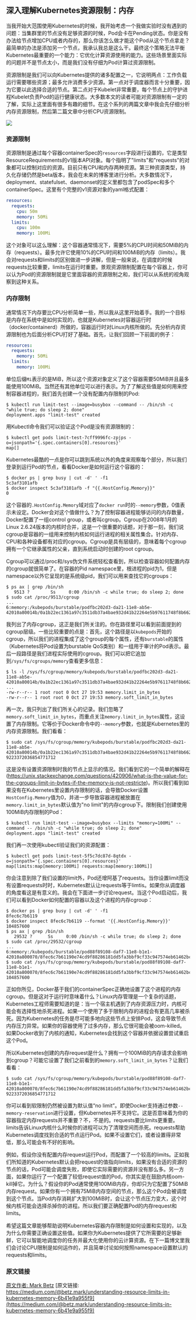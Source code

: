 深入理解Kubernetes资源限制：内存
----------------

当我开始大范围使用Kubernetes的时候，我开始考虑一个我做实验时没有遇到的问题：当集群里的节点没有足够资源的时候，Pod会卡在Pending状态。你是没有办法给节点增加CPU或者内存的，那么你该怎么做才能这个Pod从这个节点拿走？最简单的办法是添加另一个节点，我承认我总是这么干。最终这个策略无法平衡Kubernetes最重要的一个能力：它优化计算资源使用的能力。这些场景里面实际的问题并不是节点太小，而是我们没有仔细为Pod计算过资源限制。

资源限制是我们可以向Kubernetes提供的诸多配置之一，它说明两点：工作负载运行需要哪些资源；最多允许消费多少资源。第一点对于调度器而言十分重要，因为它要以此选择合适的节点。第二点对于Kubelet非常重要，每个节点上的守护进程Kubelet负责Pod的运行健康状态。大多数本文的读者可能对资源限制有一定的了解，实际上这里面有很多有趣的细节。在这个系列的两篇文章中我会先仔细分析内存资源限制，然后第二篇文章中分析CPU资源限制。

![](https://github.com/caas-one/news.caas.one/blob/master/translation/images/memory.png)

### 资源限制
资源限制是通过每个容器containerSpec的`resources`字段进行设置的，它是类型ResourceRequirements的v1版本API对象。每个指明了"limits"和"requests"的对象都可以控制对应的资源。目前只有CPU和内存两种资源。第三种资源类型，持久化存储仍然是beta版本，我会在未来的博客里进行分析。大多数情况下，deployment、statefulset、daemonset的定义里都包含了podSpec和多个containerSpec。这里有个完整的v1资源对象的yaml格式配置：

```yaml
resources:
  requests:
    cpu: 50m
    memory: 50Mi
  limits:
    cpu: 100m
    memory: 100Mi
```
这个对象可以这么理解：这个容器通常情况下，需要5%的CPU时间和50MiB的内存（requests）。最多允许它使用10%的CPU时间和100MiB的内存（limits）。我会对requests和limits的区别做进一步讲解，但是一般来说，在调度的时候requests比较重要，limits在运行时重要。景观资源限制配置在每个容器上，你可以认为Pod的资源限制就是它里面容器的资源限制之和，我们可以从系统的视角观察到这种关系。

### 内存限制
通常情况下内存要比CPU分析简单一些，所以我从这里开始着手。我的一个目标是内存在系统中是如何实现的，也就是Kubernetes对容器运行时（docker/containerd）所做的，容器运行时对Linux内核所做的。先分析内存资源限制也为后面分析CPU打好了基础。首先，让我们回顾一下前面的例子：

```yaml
resources:
  requests:
    memory: 50Mi
  limits:
    memory: 100Mi
```

单位后缀`Mi`表示的是MiB，所以这个资源对象定义了这个容器需要50MiB并且最多能使用100MiB。当然还有其他单位可以进行表示。为了了解这些值是如何用来控制容器进程的，我们首先创建一个没有配置内存限制的Pod:
```shell
$ kubectl run limit-test --image=busybox --command -- /bin/sh -c "while true; do sleep 2; done"
deployment.apps "limit-test" created
```

用Kubectl命令我们可以验证这个Pod是没有资源限制的：
```shell
$ kubectl get pods limit-test-7cff9996fc-zpjps -o=jsonpath='{.spec.containers[0].resources}'
map[]
```

Kubernetes最酷的一点是你可以跳到系统以外的角度来观察每个部分，所以我们登录到运行Pod的节点，看看Docker是如何运行这个容器的：
```shell
$ docker ps | grep busy | cut -d' ' -f1
5c3af3101afb
$ docker inspect 5c3af3101afb -f "{{.HostConfig.Memory}}"
0
```

这个容器的`.HostConfig.Memory`域对应了`docker run`时的`--memory`参数，0值表示未设定。Docker会对这个值做什么？为了控制容器进程能够访问的内存数量，Docker配置了一组control group，或者叫cgroup。Cgroup在2008年1月的Linux 2.6.24版本的内核时合并，这是一个很重要的话题，对于那一刻，我们说cgroup是容器的一组用来控制内核如何运行进程的相关属性集合。针对内存、CPU和各种设备都有对应的cgroup。Cgroup是具有层级的，意味着每个cgroup拥有一个它继承属性的父亲，直到系统启动时创建的root cgroup。

Cgroup可以通过/proc和/sys伪文件系统轻松查看到，所以检查容器如何配置内存的cgroup就很简单了。在容器的Pid namespace里，根进程的pid为1，但是namespace以外它呈现的是系统级pid，我们可以用来查找它的cgroups：
```shell
$ ps ax | grep /bin/sh
   9513 ?        Ss     0:00 /bin/sh -c while true; do sleep 2; done
$ sudo cat /proc/9513/cgroup
...
6:memory:/kubepods/burstable/podfbc202d3-da21-11e8-ab5e-42010a80014b/0a1b22ec1361a97c3511db37a4bae932d41b22264e5b97611748f8b662312574
```

我列出了内存cgroup，这正是我们所关注的。你在路径里可以看到前面提到的cgroup层级。一些比较重要的点是：首先，这个路径是以`kubepods`开始的cgroup，所以我们的进程集成了这个group的每个属性，还有`burstable`的属性（Kubernetes将Pod设置为burstable QoS类别）和一组用于审计的Pod表示。最后一段路径是我们进程实际使用的cgroup。我们可以把它追加到`/sys/fs/cgroups/memory`查看更多信息：
```shell
$ ls -l /sys/fs/cgroup/memory/kubepods/burstable/podfbc202d3-da21-11e8-ab5e-42010a80014b/0a1b22ec1361a97c3511db37a4bae932d41b22264e5b97611748f8b662312574
...
-rw-r--r-- 1 root root 0 Oct 27 19:53 memory.limit_in_bytes
-rw-r--r-- 1 root root 0 Oct 27 19:53 memory.soft_limit_in_bytes
```

再一次，我只列出了我们所关心的记录。我们忽略了`memory.soft_limit_in_bytes`，而重点关注`memory.limit_in_bytes`属性，这设置了内存限制。它等价于Docker命令中的`--memory`参数，也就是Kubernetes里的内存资源限制。我们看看：
```shell
$ sudo cat /sys/fs/cgroup/memory/kubepods/burstable/podfbc202d3-da21-11e8-ab5e-42010a80014b/0a1b22ec1361a97c3511db37a4bae932d41b22264e5b97611748f8b662312574/memory.limit_in_bytes
9223372036854771712
```

这是没有设置资源限制时我的节点上显示的情况。我们看到它的一个简单的解释在(https://unix.stackexchange.com/questions/420906/what-is-the-value-for-the-cgroups-limit-in-bytes-if-the-memory-is-not-restricte)。所以我们看到如果没有在Kubernetes里设置内存限制的话，会导致Docker设置`HostConfig.Memory`值为0，并进一步导致容器进程被放置在`memory.limit_in_bytes`默认值为"no limit"的内存cgroup下。限制我们创建使用100MiB内存限制的Pod：
```shell
$ kubectl run limit-test --image=busybox --limits "memory=100Mi" --command -- /bin/sh -c "while true; do sleep 2; done"
deployment.apps "limit-test" created
```

我们再一次使用kubectl验证我们的资源配置：
```shell
$ kubectl get pods limit-test-5f5c7dc87d-8qtdx -o=jsonpath='{.spec.containers[0].resources}'
map[limits:map[memory:100Mi] requests:map[memory:100Mi]]
```

你会注意到除了我们设置的limit外，Pod还增阿基了requests。当你设置limit而没有设置requests时时，Kubernetes默认让requests等于limtis。如果你从调度器的角度看这是有意义的。我会在下面进一步讨论request。当这个Pod启动后，我们可以看到Docker如何配置的容器以及这个进程的内存cgroup：
```shell
$ docker ps | grep busy | cut -d' ' -f1
8fec6c7b6119
$ docker inspect 8fec6c7b6119 --format '{{.HostConfig.Memory}}'
104857600
$ ps ax | grep /bin/sh
   29532 ?      Ss     0:00 /bin/sh -c while true; do sleep 2; done
$ sudo cat /proc/29532/cgroup
...
6:memory:/kubepods/burstable/pod88f89108-daf7-11e8-b1e1-42010a800070/8fec6c7b61190e74cd9f88286181dd5fa3bbf9cf33c947574eb61462bc254d11
$ sudo cat /sys/fs/cgroup/memory/kubepods/burstable/pod88f89108-daf7-11e8-b1e1-42010a800070/8fec6c7b61190e74cd9f88286181dd5fa3bbf9cf33c947574eb61462bc254d11/memory.limit_in_bytes
104857600
```

正如你所见，Docker基于我们的containerSpec正确地设置了这个进程的内存cgroup。但是这对于运行时意味着什么？Linux内存管理是一个复杂的话题，Kubernetes工程师需要知道的是：当一个宿主机遇到了内存资源压力时，内核可能会有选择性地杀死进程。如果一个使用了多于限制内存的进程会有更高几率被杀死。因为Kubernetes的任务是尽可能多地向这些节点上安排Pod，这会导致节点内存压力异常。如果你的容器使用了过多内存，那么它很可能会被oom-killed。如果Docker收到了内核的通知，Kubernetes会找到这个容器并依据设置尝试重启这个Pod。

所以Kubernetes创建的内存request是什么？拥有一个100MiB的内存请求会影响到cgroup？可能它设置了我们之前看到的`memory.soft_limit_in_bytes`？让我们看看：
```shell
$ sudo cat /sys/fs/cgroup/memory/kubepods/burstable/pod88f89108-daf7-11e8-b1e1-42010a800070/8fec6c7b61190e74cd9f88286181dd5fa3bbf9cf33c947574eb61462bc254d11/memory.soft_limit_in_bytes
9223372036854771712
```

你可以看到软限制仍然被设置为默认值“no limit”。即使Docker支持通过参数`--memory-reservation`进行设置，但Kubernetes并不支持它。这是否意味着为你的容器指定内存requests并不重要？不，不是的。requests要比limits更重要。limits告诉Linux内核什么时候你的进程可以为了清理空间而杀死。requests帮助Kubernetes调度找到合适的节点运行Pod。如果不设置它们，或者设置得非常低，那么可能会有不好的影响。

例如，假设你没有配置内存request运行Pod，而配置了一个较高的limits。正如我们所知道的Kubernetes默认会把request的值指向limits，如果没有合适的资源的节点的话，Pod可能会调度失败，即使它实际需要的资源并没有那么多。另一方面，如果你运行了一个配置了较低request值的Pod，你其实是在鼓励内核oom-kill掉它。为什么？假设你的Pod通常使用100MiB内存，你却只为它配置了50MiB内存request。如果你有一个拥有75MiB内存空间的节点，那么这个Pod会被调度到这个节点。当Pod内存消耗扩大到100MiB时，会让这个节点压力变大，这个时候内核可能会选择杀掉你的进程。所以我们要正确配置Pod的内存request和limits。

希望这篇文章能够帮助说明Kubernetes容器内存限制是如何设置和实现的，以及为什么你需要正确设置这些值。如果你为Kubernetes提供了它所需要的足够新鲜，它可以智能地调度你的任务并最大化使用你的云计算资源。在下一篇博文里我们会讨论CPU限制是如何运作的，并且简单讨论如何按照namespace设置默认的requests和limits。

### 原文链接
[原文作者: Mark Betz](https://medium.com/@betz.mark?source=post_header_lockup)
[原文链接: https://medium.com/@betz.mark/understanding-resource-limits-in-kubernetes-memory-6b41e9a955f9](https://medium.com/@betz.mark/understanding-resource-limits-in-kubernetes-memory-6b41e9a955f9)
